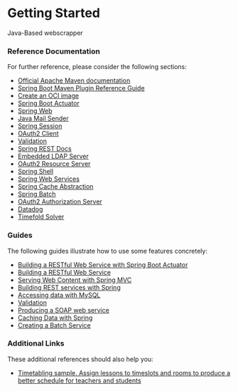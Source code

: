 # Getting Started
Java-Based webscrapper
### Reference Documentation

For further reference, please consider the following sections:

* [Official Apache Maven documentation](https://maven.apache.org/guides/index.html)
* [Spring Boot Maven Plugin Reference Guide](https://docs.spring.io/spring-boot/docs/3.2.1/maven-plugin/reference/html/)
* [Create an OCI image](https://docs.spring.io/spring-boot/docs/3.2.1/maven-plugin/reference/html/#build-image)
* [Spring Boot Actuator](https://docs.spring.io/spring-boot/docs/3.2.1/reference/htmlsingle/index.html#actuator)
* [Spring Web](https://docs.spring.io/spring-boot/docs/3.2.1/reference/htmlsingle/index.html#web)
* [Java Mail Sender](https://docs.spring.io/spring-boot/docs/3.2.1/reference/htmlsingle/index.html#io.email)
* [Spring Session](https://docs.spring.io/spring-session/reference/)
* [OAuth2 Client](https://docs.spring.io/spring-boot/docs/3.2.1/reference/htmlsingle/index.html#web.security.oauth2.client)
* [Validation](https://docs.spring.io/spring-boot/docs/3.2.1/reference/htmlsingle/index.html#io.validation)
* [Spring REST Docs](https://docs.spring.io/spring-restdocs/docs/current/reference/html5/)
* [Embedded LDAP Server](https://docs.spring.io/spring-boot/docs/3.2.1/reference/htmlsingle/index.html#data.nosql.ldap.embedded)
* [OAuth2 Resource Server](https://docs.spring.io/spring-boot/docs/3.2.1/reference/htmlsingle/index.html#web.security.oauth2.server)
* [Spring Shell](https://spring.io/projects/spring-shell)
* [Spring Web Services](https://docs.spring.io/spring-boot/docs/3.2.1/reference/htmlsingle/index.html#io.webservices)
* [Spring Cache Abstraction](https://docs.spring.io/spring-boot/docs/3.2.1/reference/htmlsingle/index.html#io.caching)
* [Spring Batch](https://docs.spring.io/spring-boot/docs/3.2.1/reference/htmlsingle/index.html#howto.batch)
* [OAuth2 Authorization Server](https://docs.spring.io/spring-boot/docs/3.2.1/reference/htmlsingle/index.html#web.security.oauth2.authorization-server)
* [Datadog](https://docs.spring.io/spring-boot/docs/3.2.1/reference/htmlsingle/index.html#actuator.metrics.export.datadog)
* [Timefold Solver](https://timefold.ai/docs/timefold-solver/latest/quickstart/spring-boot/spring-boot-quickstart#springBootJavaQuickStart)

### Guides

The following guides illustrate how to use some features concretely:

* [Building a RESTful Web Service with Spring Boot Actuator](https://spring.io/guides/gs/actuator-service/)
* [Building a RESTful Web Service](https://spring.io/guides/gs/rest-service/)
* [Serving Web Content with Spring MVC](https://spring.io/guides/gs/serving-web-content/)
* [Building REST services with Spring](https://spring.io/guides/tutorials/rest/)
* [Accessing data with MySQL](https://spring.io/guides/gs/accessing-data-mysql/)
* [Validation](https://spring.io/guides/gs/validating-form-input/)
* [Producing a SOAP web service](https://spring.io/guides/gs/producing-web-service/)
* [Caching Data with Spring](https://spring.io/guides/gs/caching/)
* [Creating a Batch Service](https://spring.io/guides/gs/batch-processing/)

### Additional Links

These additional references should also help you:

* [Timetabling sample. Assign lessons to timeslots and rooms to produce a better schedule for teachers and students](https://github.com/TimefoldAI/timefold-quickstarts/tree/stable/technology/java-spring-boot)

